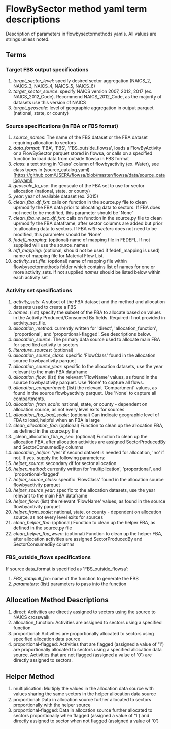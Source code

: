 # FlowBySector method yaml term descriptions
Description of parameters in flowbysectormethods yamls. All values are strings unless noted. 

## Terms
### Target FBS output specifications
1. _target_sector_level_: specify desired sector aggregation
   (NAICS_2, NAICS_3, NAICS_4, NAICS_5, NAICS_6)
2. _target_sector_source_: specify NAICS version 2007, 2012, 2017 (ex. NAICS_2012_Code).
   Recommend NAICS_2012_Code, as the majority of datasets use this version of NAICS
3. _target_geoscale_: level of geographic aggregation in output parquet (national, state, or county)

### Source specifications (in FBA or FBS format)
1. _source_names_: The name of the FBS dataset or the FBA dataset requiring allocation to sectors
2. _data_format_: 'FBA', 'FBS', 'FBS_outside_flowsa', loads a FlowByActivity or a FlowBySector
   parquet stored in flowsa, or calls on a specified function to load data from outside flowsa in FBS format
3. _class_: a text string in 'Class' column of flowbyactivity (ex. Water), see class types in
   (source_catalog.yaml)[https://github.com/USEPA/flowsa/blob/master/flowsa/data/source_catalog.yaml]
4. _geoscale_to_use_: the geoscale of the FBA set to use for sector allocation
   (national, state, or county)
5. _year_: year of available dataset (ex. 2015)
6. _clean_fba_df_fxn_: calls on function in the source.py file to clean up/modify
   the FBA data prior to allocating data to sectors. If FBA does not need to be modified,
   this parameter should be 'None'
7. _clean_fba_w_sec_df_fxn_: calls on function in the source.py file to clean up/modify the
   FBA dataframe, after sector columns are added but prior to allocating data to sectors.
   If FBA _with sectors_ does not need to be modified, this parameter should be 'None'
8. _fedefl_mapping_: (optional) name of mapping file in FEDEFL. If not supplied will use
   the source_names
9. _mfl_mapping_: (optional, should not be used if fedefl_mapping is used) name of mapping file for Material Flow List.
10. _activity_set_file_: (optional) name of mapping file within flowbysectormethods folder
   which contains list of names for one or more activity_sets. If not supplied
   _names_ should be listed below within each activity set

### Activity set specifications
1. _activity_sets_: A subset of the FBA dataset and the method and allocation datasets used to create a FBS
2. _names_: (list) specify the subset of the FBA to allocate based on values in the
   Activity Produced/Consumed By fields. Required if not provided in activity_set_file.
3. _allocation_method_: currently written for 'direct', 'allocation_function',
   'proportional', and 'proportional-flagged'. See descriptions below.
4. _allocation_source_: The primary data source used to allocate main FBA for
   specified activity to sectors
5. _literature_sources_: (optional)
6. _allocation_source_class_: specific 'FlowClass' found in the allocation source
   flowbyactivity parquet
7. _allocation_source_year_: specific to the allocation datasets, use the year relevant
   to the main FBA dataframe
8. _allocation_flow_: (list) the relevant 'FlowName' values, as found in the source
   flowbyactivity parquet. Use 'None' to capture all flows.
9. _allocation_compartment_: (list) the relevant 'Compartment' values, as found in the source
   flowbyactivity parquet. Use 'None' to capture all compartments.
10. _allocation_from_scale_: national, state, or county - dependent on allocation source,
   as not every level exits for sources
11. _allocation_fba_load_scale_: (optional) Can indicate geographic level of FBA to load,
    helpful when an FBA ia large
12. _clean_allocation_fba_: (optional) Function to clean up the allocation FBA, as defined in
    the source.py file
13. _clean_allocation_fba_w_sec: (optional) Function to clean up the allocation FBA, after
    allocation activities are assigned SectorProducedBy and SectorConsumedBy columns
14. _allocation_helper_: 'yes' if second dataset is needed for allocation,
    'no' if not. If yes, supply the following parameters:
15. _helper_source_: secondary df for sector allocation
16. _helper_method_: currently written for 'multiplication', 'proportional', and 'proportional-flagged'
17. _helper_source_class_: specific 'FlowClass' found in the allocation source
    flowbyactivity parquet
18. _helper_source_year_: specific to the allocation datasets, use the year relevant
    to the main FBA dataframe
19. _helper_flow_: (list) the relevant 'FlowName' values, as found in the source
    flowbyactivity parquet
20. _helper_from_scale_: national, state, or county - dependent on allocation source,
    as not every level exits for sources
21. _clean_helper_fba_: (optional) Function to clean up the helper FBA, as defined in
    the source.py file
22. _clean_helper_fba_wsec_: (optional) Function to clean up the helper FBA, after
    allocation activities are assigned SectorProducedBy and SectorConsumedBy columns

### FBS_outside_flows specifications
If source data_format is specified as 'FBS_outside_flowsa':
1. _FBS_datapull_fxn_: name of the function to generate the FBS
2. _parameters_: (list) parameters to pass into the function

## Allocation Method Descriptions
1. direct: Activities are directly assigned to sectors using the source to NAICS crosswalk
2. allocation_function: Activities are assigned to sectors using a specified function
3. proportional: Activities are proportionally allocated to sectors using specified allocation data source
4. proportional-flagged: Activities that are flagged (assigned a value of '1') are proportionally allocated
   to sectors using a specified allocation data source. Activities that are not flagged
   (assigned a value of '0') are directly assigned to sectors. 

## Helper Method
1. multiplication: Multiply the values in the allocation data source with values sharing the same sectors
   in the helper allocation data source
2. proportional: Data in allocation source further allocated to sectors proportionally with the helper source
3. proportional-flagged: Data in allocation source further allocated to sectors proportionally
   when flagged (assigned a value of '1') and directly assigned to sector when not flagged
   (assigned a value of '0')
